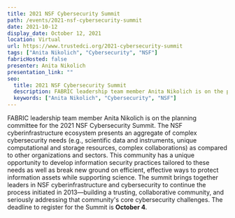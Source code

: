 ```yaml
---
title: 2021 NSF Cybersecurity Summit
path: /events/2021-nsf-cybersecurity-summit
date: 2021-10-12
display_date: October 12, 2021
location: Virtual
url: https://www.trustedci.org/2021-cybersecurity-summit
tags: ["Anita Nikolich", "Cybersecurity", "NSF"]
fabricHosted: false
presenter: Anita Nikolich
presentation_link: ""
seo:
  title: 2021 NSF Cybersecurity Summit
  description: FABRIC leadership team member Anita Nikolich is on the planning committee for the 2021 NSF Cybersecurity Summit. The NSF cyberinfrastructure ecosystem presents an aggregate of complex cybersecurity needs (e.g., scientific data and instruments, unique computational and storage resources, complex collaborations) as compared to other organizations and sectors. This community has a unique opportunity to develop information security practices tailored to these needs as well as break new ground on efficient, effective ways to protect information assets while supporting science. The summit brings together leaders in NSF cyberinfrastructure and cybersecurity to continue the process initiated in 2013—building a trusting, collaborative community, and seriously addressing that community's core cybersecurity challenges. The deadline to register for the Summit is October 4.
  keywords: ["Anita Nikolich", "Cybersecurity", "NSF"]
---
```


FABRIC leadership team member Anita Nikolich is on the planning committee for the 2021 NSF Cybersecurity Summit. The NSF cyberinfrastructure ecosystem presents an aggregate of complex cybersecurity needs (e.g., scientific data and instruments, unique computational and storage resources, complex collaborations) as compared to other organizations and sectors. This community has a unique opportunity to develop information security practices tailored to these needs as well as break new ground on efficient, effective ways to protect information assets while supporting science. The summit brings together leaders in NSF cyberinfrastructure and cybersecurity to continue the process initiated in 2013—building a trusting, collaborative community, and seriously addressing that community's core cybersecurity challenges. The deadline to register for the Summit is <b>October 4</b>.
